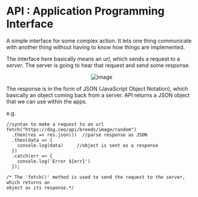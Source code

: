 # API : Application Programming Interface
A simple interface for some complex action. It lets one thing communicate with another thing
without having to know how things are implemented.

The interface here basically means an *url*, which sends a request to a *server*. The server
is going to hear that request and send some response.

<div align="center">

![image](https://user-images.githubusercontent.com/83855905/174351053-a790dd1c-a5f3-44a3-a937-2e3aba7c696c.png)

</div>

The response is in the form of JSON (JavaScript Object Notation), which basically an object
coming back from a server. API returns a JSON object that we can use within the apps.

e.g.
```
//syntax to make a request to an url
fetch("https://dog.ceo/api/breeds/image/random")
  .then(res => res.json())  //parse response as JSON
  .then(data => {
    console.log(data)     //object is sent as a response
  })
  .catch(err => {
    console.log('Error ${err}')
  });
  
/* The 'fetch()' method is used to send the request to the server, which returns an
object as its response.*/
```
